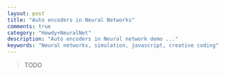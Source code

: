 ```yaml
---
layout: post
title: "Auto encoders in Neural Networks"
comments: true
category: "Howdy+NeuralNet"
description: "Auto encoders in Neural network demo ..."
keywords: "Neural networks, simulation, javascript, creative coding"
---
```


> TODO